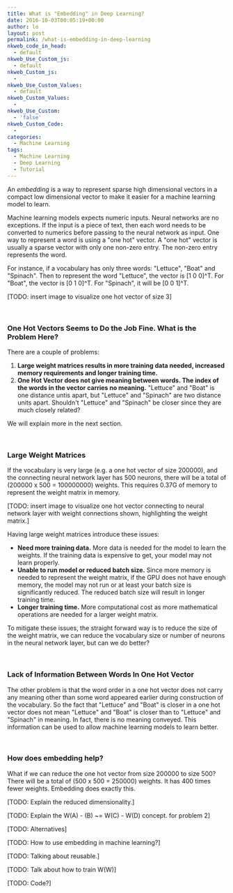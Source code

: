 ```yaml
---
title: What is "Embedding" in Deep Learning?
date: 2016-10-03T00:05:19+00:00
author: lo
layout: post
permalink: /what-is-embedding-in-deep-learning
nkweb_code_in_head:
  - default
nkweb_Use_Custom_js:
  - default
nkweb_Custom_js:
  - 
nkweb_Use_Custom_Values:
  - default
nkweb_Custom_Values:
  - 
nkweb_Use_Custom:
  - 'false'
nkweb_Custom_Code:
  - 
categories:
  - Machine Learning
tags:
  - Machine Learning
  - Deep Learning
  - Tutorial
---
```

An *embedding* is a way to represent sparse high dimensional vectors in a compact low dimensional vector to make it easier for a machine learning model to learn.

Machine learning models expects numeric inputs. Neural networks are no exceptions. If the input is a piece of text, then each word needs to be converted to numerics before passing to the neural network as input. One way to represent a word is using a "one hot" vector. A "one hot" vector is usually a sparse vector with only one non-zero entry. The non-zero entry represents the word.

For instance, if a vocabulary has only three words: "Lettuce", "Boat" and "Spinach". Then to represent the word "Lettuce", the vector is [1 0 0]^T. For "Boat", the vector is [0 1 0]^T. For "Spinach", it will be [0 0 1]^T.

[TODO: insert image to visualize one hot vector of size 3]

<br/>

### One Hot Vectors Seems to Do the Job Fine. What is the Problem Here?

There are a couple of problems:

1. **Large weight matrices results in more training data needed, increased memory requirements and longer training time.**
2. **One Hot Vector does not give meaning between words. The index of the words in the vector carries no meaning.** "Lettuce" and "Boat" is one distance untis apart, but "Lettuce" and "Spinach" are two distance units apart. Shouldn't "Lettuce" and "Spinach" be closer since they are much closely related?

We will explain more in the next section.

<br/>

### Large Weight Matrices

If the vocabulary is very large (e.g. a one hot vector of size 200000), and the connecting neural network layer has 500 neurons, there will be a total of (200000 x 500 = 100000000) weights. This requires 0.37G of memory to represent the weight matrix in memory.

[TODO: insert image to visualize one hot vector connecting to neural network layer with weight connections shown, highlighting the weight matrix.]

Having large weight matrices introduce these issues:

- **Need more training data.** More data is needed for the model to learn the weights. If the training data is expensive to get, your model may not learn properly.
- **Unable to run model or reduced batch size.** Since more memory is needed to represent the weight matrix, if the GPU does not have enough memory, the model may not run or at least your batch size is significantly reduced. The reduced batch size will result in longer training time.
- **Longer training time.** More computational cost as more mathematical operations are needed for a larger weight matrix.

To mitigate these issues, the straight forward way is to reduce the size of the weight matrix, we can reduce the vocabulary size or number of neurons in the neural network layer, but can we do better?

<br/>

### Lack of Information Between Words In One Hot Vector

The other problem is that the word order in a one hot vector does not carry any meaning other than some word appeared earlier during construction of the vocabulary. So the fact that "Lettuce" and "Boat" is closer in a one hot vector does not mean "Lettuce" and "Boat" is closer than to "Lettuce" and "Spinach" in meaning. In fact, there is no meaning conveyed. This information can be used to allow machine learning models to learn better.

<br/>

### How does embedding help?

What if we can reduce the one hot vector from size 200000 to size 500? There will be a total of (500 x 500 = 250000) weights. It has 400 times fewer weights. Embedding does exactly this.

[TODO: Explain the reduced dimensionality.]

[TODO: Explain the W(A) - (B) ~= W(C) - W(D) concept. for problem 2]

[TODO: Alternatives]

[TODO: How to use embedding in machine learning?]

[TODO: Talking about reusable.]

[TODO: Talk about how to train W(W)]

[TODO: Code?]
